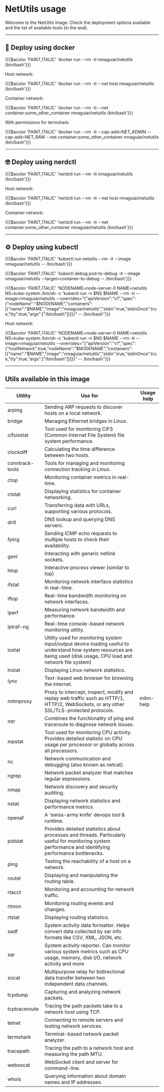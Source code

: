 # NetUtils usage

Welcome to the NetUtils image. Check the deployment options available and the list of available tools (in the end).

---

## 🐳 Deploy using docker

{{{$acolor 'FAINT,ITALIC' 'docker run --rm -ti nmaguiar/netutils /bin/bash'}}}

Host network:

{{{$acolor 'FAINT,ITALIC' 'docker run --rm -ti --net host nmaguiar/netutils /bin/bash'}}}

Container network:

{{{$acolor 'FAINT,ITALIC' 'docker run --rm -ti --net container:some_other_container nmaguiar/netutils /bin/bash'}}}

With permissions for termshark:

{{{$acolor 'FAINT,ITALIC' 'docker run --rm -ti --cap-add=NET_ADMIN --cap-add=NET_RAW --net container:some_other_container nmaguiar/netutils /bin/bash'}}}

---

## 🤓 Deploy using nerdctl

{{{$acolor 'FAINT,ITALIC' 'nerdctl run --rm -ti nmaguiar/netutils /bin/bash'}}}

Host network:

{{{$acolor 'FAINT,ITALIC' 'nerdctl run --rm -ti --net host nmaguiar/netutils /bin/bash'}}}

Container network:

{{{$acolor 'FAINT,ITALIC' 'nerdctl run --rm -ti --net container:some_other_container nmaguiar/netutils /bin/bash'}}}

---

## ⚙️  Deploy using kubectl

{{{$acolor 'FAINT,ITALIC' 'kubectl run netutils --rm -it --image nmaguiar/netutils -- /bin/bash'}}}

{{{$acolor 'FAINT,ITALIC' 'kubectl debug pod-to-debug -it --image nmaguiar/netutils --target=container-to-debug -- /bin/bash'}}}

{{{$acolor 'FAINT,ITALIC' 'NODENAME=node-server-0 NAME=netutils NS=kube-system  /bin/sh -c \'kubectl run -n $NS $NAME --rm -ti --image=nmaguiar/netutils  --overrides="{\"apiVersion\":\"v1\",\"spec\":{\"nodeName\":\"$NODENAME\",\"containers\":[{\"name\":\"$NAME\",\"image\":\"nmaguiar/netutils\",\"stdin\":true,\"stdinOnce\":true,\"tty\":true,\"args\":[\"/bin/bash\"]}]}}" -- /bin/bash\''}}}

Host network:

{{{$acolor 'FAINT,ITALIC' 'NODENAME=node-server-0 NAME=netutils NS=kube-system  /bin/sh -c \'kubectl run -n $NS $NAME --rm -ti --image=nmaguiar/netutils  --overrides="{\"apiVersion\":\"v1\",\"spec\":{\"hostNetwork\":true,\"nodeName\":\"$NODENAME\",\"containers\":[{\"name\":\"$NAME\",\"image\":\"nmaguiar/netutils\",\"stdin\":true,\"stdinOnce\":true,\"tty\":true,\"args\":[\"/bin/bash\"]}]}}" -- /bin/bash\''}}}

---

## Utils available in this image

| Utility | Use for | Usage help |
|---------|---------|------------|
| arping | Sending ARP requests to discover hosts on a local network. | |
| bridge | Managing Ethernet bridges in Linux. | |
| cifsiostat | Tool used for monitoring CIFS (Common Internet File System) file system performance. | |
| clockdiff | Calculating the time difference between two hosts. | |
| conntrack-tools | Tools for managing and monitoring connection tracking in Linux. | |
| ctop | Monitoring container metrics in real-time. | |
| ctstat | Displaying statistics for container networking. | |
| curl | Transferring data with URLs, supporting various protocols. | |
| drill | DNS lookup and querying DNS servers. | |
| fping | Sending ICMP echo requests to multiple hosts to check their availability. | |
| genl | Interacting with generic netlink sockets. | |
| htop | Interactive process viewer (similar to top) | |
| ifstat | Monitoring network interface statistics in real-time. | |
| iftop | Real-time bandwidth monitoring on network interfaces. | |
| iperf | Measuring network bandwidth and performance. | |
| iptraf-ng | Real-time console-based network monitoring utility. | |
| iostat | Utility used for monitoring system input/output device loading useful to understand how system resources are being used (disk usage, CPU load and network file system) | |
| lnstat | Displaying Linux network statistics. | |
| lynx | Text-based web browser for browsing the internet. | |
| mitmproxy | Proxy to intercept, inspect, modify and replay web traffic such as HTTP/1, HTTP/2, WebSockets, or any other SSL/TLS-protected protocols. | mitm-help |
| mtr | Combines the functionality of ping and traceroute to diagnose network issues. | |
| mpstat | Tool used for monitoring CPU activity. Provides detailed statistic on CPU usage per processor or globally across all processors. | |
| nc | Network communication and debugging (also known as netcat). | |
| ngrep | Network packet analyzer that matches regular expressions. | |
| nmap | Network discovery and security auditing. | |
| nstat | Displaying network statistics and performance metrics. | |
| openaf | A 'swiss-army knife' devops tool & runtime. | |
| pidstat | Provides detailed statistics about processes and threads. Particularly useful for monitoring system performance and identifying performance bottlenecks. | |
| ping | Testing the reachability of a host on a network. | |
| routel | Displaying and manipulating the routing table. | |
| rtacct | Monitoring and accounting for network traffic. | |
| rtmon | Monitoring routing events and changes. | |
| rtstat | Displaying routing statistics. | |
| sadf | System activity data formatter. Helps convert data collected by sar info formats like CSV, XML, JSON, etc. | |
| sar | System activity reporter. Can monitor various system metrics such as CPU usage, memory, disk I/O, network activity and more | |
| socat | Multipurpose relay for bidirectional data transfer between two independent data channels. | |
| tcpdump | Capturing and analyzing network packets. | |
| tcptraceroute | Tracing the path packets take to a network host using TCP. | |
| telnet | Connecting to remote servers and testing network services. | |
| termshark | Terminal-based network packet analyzer. | |
| tracepath | Tracing the path to a network host and measuring the path MTU. | |
| websocat | WebSocket client and server for command-line. | |
| whois | Querying information about domain names and IP addresses. | |


